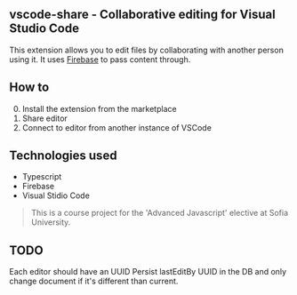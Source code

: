 ## vscode-share - Collaborative editing for Visual Studio Code

This extension allows you to edit files by collaborating with another
person using it.
It uses [Firebase](https://firebase.google.com/) to pass content through.

## How to
0. Install the extension from the marketplace
1. Share editor
2. Connect to editor from another instance of VSCode

## Technologies used
- Typescript
- Firebase
- Visual Stidio Code

> This is a course project for the 'Advanced Javascript' elective at Sofia University.


## TODO
Each editor should have an UUID
Persist lastEditBy UUID in the DB and only change document if it's different than current.
